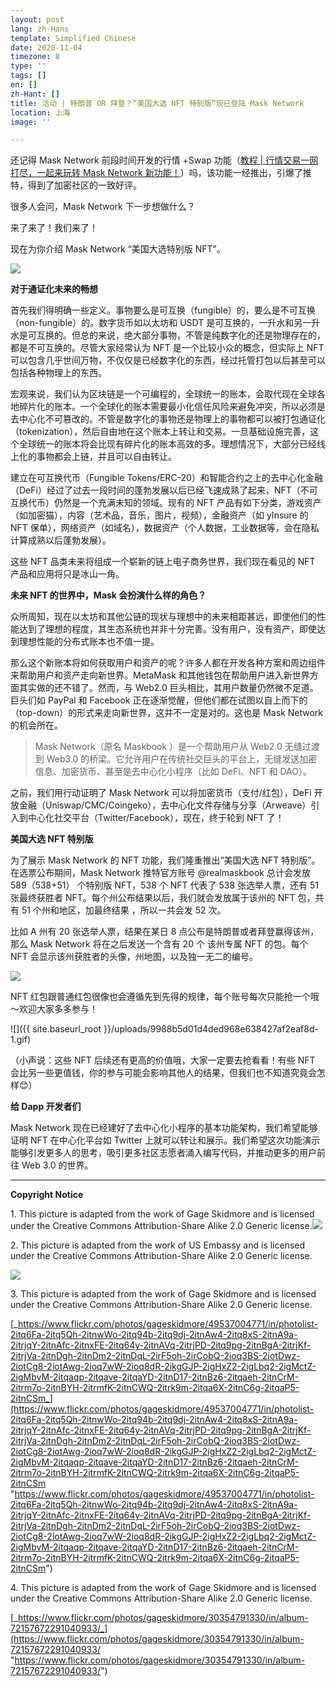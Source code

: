 ```yaml
---
layout: post
lang: zh-Hans
template: Simplified Chinese
date: 2020-11-04
timezone: 8
type: ''
tags: []
en: []
zh-Hant: []
title: 活动 | 特朗普 OR 拜登？“美国大选 NFT 特别版”现已登陆 Mask Network
location: 上海
image: ''

---
```

还记得 Mask Network 前段时间开发的行情 +Swap 功能（[教程 \| 行情交易一网打尽，一起来玩转 Mask Network 新功能！](http://mp.weixin.qq.com/s?__biz=MzU4OTkwNDYzMw==&mid=2247485707&idx=1&sn=dbd489b48fb0cc27563d67ecc3f5e8e7&chksm=fdc7269dcab0af8b8425a54716533eebe6be0ae38ba1d87ca1433a8277d4df3048dcf775bf00&scene=21#wechat_redirect)）吗，该功能一经推出，引爆了推特，得到了加密社区的一致好评。

很多人会问，Mask Network 下一步想做什么？

来了来了！我们来了！

现在为你介绍 Mask Network “美国大选特别版 NFT”。

![](https://mmbiz.qpic.cn/mmbiz_png/QpV1OYwdMHCdqyRgniccjlWpYxW6gAF4pEPvEcjtUtJjIhmJRI3Fs7QgXMlnYGsLnn6VpYunlzjJUicbic9w5aeTQ/640?wx_fmt=png&tp=webp&wxfrom=5&wx_lazy=1&wx_co=1)

**对于通证化未来的畅想**

首先我们得明确一些定义。事物要么是可互换（fungible）的，要么是不可互换（non-fungible）的。数字货币如以太坊和 USDT 是可互换的，一升水和另一升水是可互换的。但总的来说，绝大部分事物，不管是纯数字化的还是物理存在的，都是不可互换的。尽管大家经常认为 NFT 是一个比较小众的概念，但实际上 NFT 可以包含几乎世间万物，不仅仅是已经数字化的东西，经过托管打包以后甚至可以包括各种物理上的东西。

宏观来说，我们认为区块链是一个可编程的，全球统一的账本，会取代现在全球各地碎片化的账本。一个全球化的账本需要最小化信任风险来避免冲突，所以必须是去中心化不可篡改的。不管是数字化的事物还是物理上的事物都可以被打包通证化（tokenization），然后自由地在这个账本上转让和交易。一旦基础设施完善，这个全球统一的账本将会比现有碎片化的账本高效的多。理想情况下，大部分已经线上化的事物都会上链，并且可以自由转让。

建立在可互换代币（Fungible Tokens/ERC-20）和智能合约之上的去中心化金融（DeFi）经过了过去一段时间的蓬勃发展以后已经飞速成熟了起来，NFT（不可互换代币）仍然是一个充满未知的领域。现有的 NFT 产品有如下分类，游戏资产（如加密猫），内容（艺术品，音乐，图片，视频），金融资产（如 yInsure 的 NFT 保单），网络资产（如域名），数据资产（个人数据，工业数据等，会在隐私计算成熟以后蓬勃发展）。

这些 NFT 品类未来将组成一个崭新的链上电子商务世界，我们现在看见的 NFT 产品和应用将只是冰山一角。

**未来 NFT 的世界中，Mask 会扮演什么样的角色？**

众所周知，现在以太坊和其他公链的现状与理想中的未来相距甚远，即使他们的性能达到了理想的程度，其生态系统也并非十分完善。没有用户，没有资产，即使达到理想性能的分布式账本也不值一提。

那么这个新账本将如何获取用户和资产的呢？许多人都在开发各种方案和周边组件来帮助用户和资产走向新世界。MetaMask 和其他钱包在帮助用户进入新世界方面其实做的还不错了。然而，与 Web2.0 巨头相比，其用户数量仍然微不足道。巨头们如 PayPal 和 Facebook 正在逐渐觉醒，但他们都在试图以自上而下的（top-down）的形式来走向新世界，这并不一定是对的。这也是 Mask Network 的机会所在。

> Mask Network（原名 Maskbook ）是一个帮助用户从 Web2.0 无缝过渡到 Web3.0 的桥梁。它允许用户在传统社交巨头的平台上，无缝发送加密信息、加密货币、甚至是去中心化小程序（比如 DeFi、NFT 和 DAO）。

之前，我们用行动证明了 Mask Network 可以将加密货币（支付/红包），DeFi 开放金融（Uniswap/CMC/Coingeko），去中心化文件存储与分享（Arweave）引入到中心化社交平台（Twitter/Facebook），现在，终于轮到 NFT 了！

**美国大选 NFT 特别版**

为了展示 Mask Network 的 NFT 功能，我们隆重推出“美国大选 NFT 特别版”。在选票公布期间，Mask Network 推特官方账号 @realmaskbook 总计会发放 589（538+51） 个特别版 NFT，538 个 NFT 代表了 538 张选举人票，还有 51 张最终获胜者 NFT。每个州公布结果以后，我们就会发放属于该州的 NFT 包，共有 51 个州和地区，加最终结果 ，所以一共会发 52 次。

比如 A 州有 20 张选举人票，结果在某日 8 点公布是特朗普或者拜登赢得该州，那么 Mask Network 将在之后发送一个含有 20 个 该州专属 NFT 的包。每个 NFT 会显示该州获胜者的头像，州地图，以及独一无二的编号。

![](https://mmbiz.qpic.cn/mmbiz_gif/QpV1OYwdMHCdqyRgniccjlWpYxW6gAF4psZF2WPdcXfD58pib6vzbPGa6WbFR1EPTIs1STsRAYf4yia2maEibeanYw/640?wx_fmt=gif&tp=webp&wxfrom=5&wx_lazy=1)

NFT 红包跟普通红包很像也会遵循先到先得的规律，每个账号每次只能抢一个哦～欢迎大家多多参与！

![]({{ site.baseurl_root }}/uploads/9988b5d01d4ded968e638427af2eaf8d-1.gif)

（小声说：这些 NFT 后续还有更高的价值哦，大家一定要去抢看看！有些 NFT 会比另一些更值钱，你的参与可能会影响其他人的结果，但我们也不知道究竟会怎样😊）

**给 Dapp 开发者们**

Mask Network 现在已经建好了去中心化小程序的基本功能架构，我们希望能够证明 NFT 在中心化平台如 Twitter 上就可以转让和展示。我们希望这次功能演示能够引发更多人的思考，吸引更多社区志愿者涌入编写代码，并推动更多的用户前往 Web 3.0 的世界。

***

**Copyright Notice**

1\. This picture is adapted from the work of Gage Skidmore and is licensed under the Creative Commons Attribution-Share Alike 2.0 Generic license.![](https://commons.wikimedia.org/wiki/File:Donald_Trump_%2850042291358%29.jpg)

2\. This picture is adapted from the work of US Embassy and is licensed under the Creative Commons Attribution-Share Alike 2.0 Generic license.

![](https://commons.wikimedia.org/wiki/File:Joe_Biden_and_John_Key_July_2016.jpg)

3\. This picture is adapted from the work of Gage Skidmore and is licensed under the Creative Commons Attribution-Share Alike 2.0 Generic license.

[_https://www.flickr.com/photos/gageskidmore/49537004771/in/photolist-2itq6Fa-2itq5Qh-2itnwWo-2itq94b-2itq9dj-2itnAw4-2itq8xS-2itnA9a-2itrjqY-2itnAfc-2itnxFE-2itq64y-2itnAVq-2itrjPD-2itq9pg-2itnBgA-2itrjKf-2itrjVa-2itnDgh-2itnDm2-2itnDqL-2irF5oh-2irCobQ-2ioq3BS-2iotDwz-2iotCg8-2iotAwg-2ioq7wW-2ioq8dR-2ikgGJP-2igHxZ2-2igLbq2-2igMctZ-2igMbvM-2itqaqp-2itqave-2itqaYD-2itnD17-2itnBz6-2itqaeh-2itnCrM-2itrm7o-2itnBYH-2itrmfK-2itnCWQ-2itrk9m-2itqa6X-2itnC6g-2itqaP5-2itnCSm_](https://www.flickr.com/photos/gageskidmore/49537004771/in/photolist-2itq6Fa-2itq5Qh-2itnwWo-2itq94b-2itq9dj-2itnAw4-2itq8xS-2itnA9a-2itrjqY-2itnAfc-2itnxFE-2itq64y-2itnAVq-2itrjPD-2itq9pg-2itnBgA-2itrjKf-2itrjVa-2itnDgh-2itnDm2-2itnDqL-2irF5oh-2irCobQ-2ioq3BS-2iotDwz-2iotCg8-2iotAwg-2ioq7wW-2ioq8dR-2ikgGJP-2igHxZ2-2igLbq2-2igMctZ-2igMbvM-2itqaqp-2itqave-2itqaYD-2itnD17-2itnBz6-2itqaeh-2itnCrM-2itrm7o-2itnBYH-2itrmfK-2itnCWQ-2itrk9m-2itqa6X-2itnC6g-2itqaP5-2itnCSm "https://www.flickr.com/photos/gageskidmore/49537004771/in/photolist-2itq6Fa-2itq5Qh-2itnwWo-2itq94b-2itq9dj-2itnAw4-2itq8xS-2itnA9a-2itrjqY-2itnAfc-2itnxFE-2itq64y-2itnAVq-2itrjPD-2itq9pg-2itnBgA-2itrjKf-2itrjVa-2itnDgh-2itnDm2-2itnDqL-2irF5oh-2irCobQ-2ioq3BS-2iotDwz-2iotCg8-2iotAwg-2ioq7wW-2ioq8dR-2ikgGJP-2igHxZ2-2igLbq2-2igMctZ-2igMbvM-2itqaqp-2itqave-2itqaYD-2itnD17-2itnBz6-2itqaeh-2itnCrM-2itrm7o-2itnBYH-2itrmfK-2itnCWQ-2itrk9m-2itqa6X-2itnC6g-2itqaP5-2itnCSm")

4\. This picture is adapted from the work of Gage Skidmore and is licensed under the Creative Commons Attribution-Share Alike 2.0 Generic license.

[_https://www.flickr.com/photos/gageskidmore/30354791330/in/album-72157672291040933/_](https://www.flickr.com/photos/gageskidmore/30354791330/in/album-72157672291040933/ "https://www.flickr.com/photos/gageskidmore/30354791330/in/album-72157672291040933/")